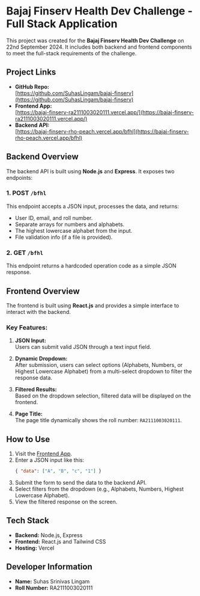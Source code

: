 # Bajaj Finserv Health Dev Challenge - Full Stack Application

This project was created for the **Bajaj Finserv Health Dev Challenge** on 22nd September 2024. It includes both backend and frontend components to meet the full-stack requirements of the challenge.

## Project Links

- **GitHub Repo:**  
  [https://github.com/SuhasLingam/bajaj-finserv](https://github.com/SuhasLingam/bajaj-finserv)
- **Frontend App:**  
  [https://bajaj-finserv-ra2111003020111.vercel.app/](https://bajaj-finserv-ra2111003020111.vercel.app/)
- **Backend API:**  
  [https://bajaj-finserv-rho-peach.vercel.app/bfhl](https://bajaj-finserv-rho-peach.vercel.app/bfhl)

## Backend Overview

The backend API is built using **Node.js** and **Express**. It exposes two endpoints:

### 1. POST `/bfhl`
This endpoint accepts a JSON input, processes the data, and returns:
- User ID, email, and roll number.
- Separate arrays for numbers and alphabets.
- The highest lowercase alphabet from the input.
- File validation info (if a file is provided).

### 2. GET `/bfhl`
This endpoint returns a hardcoded operation code as a simple JSON response.

## Frontend Overview

The frontend is built using **React.js** and provides a simple interface to interact with the backend.

### Key Features:
1. **JSON Input:**  
   Users can submit valid JSON through a text input field.
   
2. **Dynamic Dropdown:**  
   After submission, users can select options (Alphabets, Numbers, or Highest Lowercase Alphabet) from a multi-select dropdown to filter the response data.

3. **Filtered Results:**  
   Based on the dropdown selection, filtered data will be displayed on the frontend.

4. **Page Title:**  
   The page title dynamically shows the roll number: `RA2111003020111`.

## How to Use

1. Visit the [Frontend App](https://bajaj-finserv-ra2111003020111.vercel.app/).
2. Enter a JSON input like this:  
   ```json
   { "data": ["A", "B", "c", "1"] }
   ```
3. Submit the form to send the data to the backend API.
4. Select filters from the dropdown (e.g., Alphabets, Numbers, Highest Lowercase Alphabet).
5. View the filtered response on the screen.

## Tech Stack

- **Backend:** Node.js, Express
- **Frontend:** React.js and Tailwind CSS
- **Hosting:** Vercel

## Developer Information

- **Name:** Suhas Srinivas Lingam
- **Roll Number:** RA2111003020111
